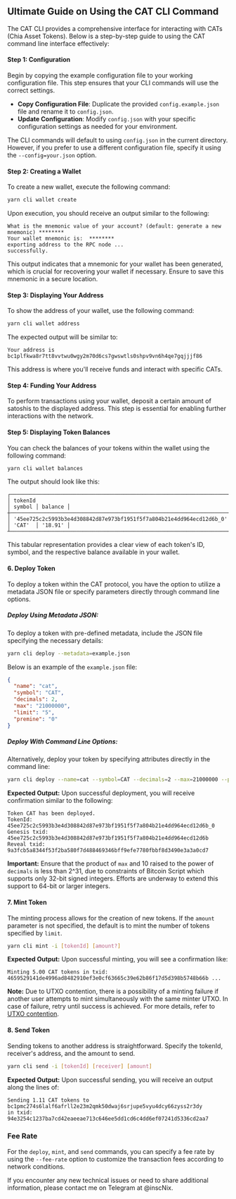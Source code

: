 ## Ultimate Guide on Using the CAT CLI Command

The CAT CLI provides a comprehensive interface for interacting with CATs (Chia Asset Tokens). Below is a step-by-step guide to using the CAT command line interface effectively:

#### Step 1: Configuration

Begin by copying the example configuration file to your working configuration file. This step ensures that your CLI commands will use the correct settings.

- **Copy Configuration File**: Duplicate the provided `config.example.json` file and rename it to `config.json`.
- **Update Configuration**: Modify `config.json` with your specific configuration settings as needed for your environment.

The CLI commands will default to using `config.json` in the current directory. However, if you prefer to use a different configuration file, specify it using the `--config=your.json` option.

#### Step 2: Creating a Wallet

To create a new wallet, execute the following command:

```bash
yarn cli wallet create
```

Upon execution, you should receive an output similar to the following:

```
What is the mnemonic value of your account? (default: generate a new mnemonic) ********
Your wallet mnemonic is:  ********
exporting address to the RPC node ...
successfully.
```

This output indicates that a mnemonic for your wallet has been generated, which is crucial for recovering your wallet if necessary. Ensure to save this mnemonic in a secure location.

#### Step 3: Displaying Your Address

To show the address of your wallet, use the following command:

```bash
yarn cli wallet address
```

The expected output will be similar to:

```
Your address is bc1plfkwa8r7tt8vvtwu0wgy2m70d6cs7gwswtls0shpv9vn6h4qe7gqjjjf86
```

This address is where you'll receive funds and interact with specific CATs.

#### Step 4: Funding Your Address

To perform transactions using your wallet, deposit a certain amount of satoshis to the displayed address. This step is essential for enabling further interactions with the network.

#### Step 5: Displaying Token Balances

You can check the balances of your tokens within the wallet using the following command:

```bash
yarn cli wallet balances
```

The output should look like this:

```
┌──────────────────────────────────────────────────────────────────────┬────────┬─────────┐
│ tokenId                                                              │ symbol │ balance │
┼──────────────────────────────────────────────────────────────────────┼────────┼─────────┤
│ '45ee725c2c5993b3e4d308842d87e973bf1951f5f7a804b21e4dd964ecd12d6b_0' │ 'CAT'  │ '18.91' │
┴──────────────────────────────────────────────────────────────────────┴────────┴─────────┘
```

This tabular representation provides a clear view of each token's ID, symbol, and the respective balance available in your wallet.

#### 6. Deploy Token

To deploy a token within the CAT protocol, you have the option to utilize a metadata JSON file or specify parameters directly through command line options.

##### Deploy Using Metadata JSON:

To deploy a token with pre-defined metadata, include the JSON file specifying the necessary details:

```bash
yarn cli deploy --metadata=example.json
```

Below is an example of the `example.json` file:

```json
{
  "name": "cat",
  "symbol": "CAT",
  "decimals": 2,
  "max": "21000000",
  "limit": "5",
  "premine": "0"
}
```

##### Deploy With Command Line Options:

Alternatively, deploy your token by specifying attributes directly in the command line:

```bash
yarn cli deploy --name=cat --symbol=CAT --decimals=2 --max=21000000 --premine=0 --limit=5
```

**Expected Output:**
Upon successful deployment, you will receive confirmation similar to the following:

```
Token CAT has been deployed.
TokenId: 45ee725c2c5993b3e4d308842d87e973bf1951f5f7a804b21e4dd964ecd12d6b_0
Genesis txid: 45ee725c2c5993b3e4d308842d87e973bf1951f5f7a804b21e4dd964ecd12d6b
Reveal txid: 9a3fcb5a8344f53f2ba580f7d488469346bff9efe7780fbbf8d3490e3a3a0cd7
```

**Important:** Ensure that the product of `max` and 10 raised to the power of `decimals` is less than 2^31, due to constraints of Bitcoin Script which supports only 32-bit signed integers. Efforts are underway to extend this support to 64-bit or larger integers.

#### 7. Mint Token

The minting process allows for the creation of new tokens. If the `amount` parameter is not specified, the default is to mint the number of tokens specified by `limit`.

```bash
yarn cli mint -i [tokenId] [amount?]
```

**Expected Output:**
Upon successful minting, you will see a confirmation like:

```
Minting 5.00 CAT tokens in txid: 4659529141de4996ad8482910ef3e0cf63665c39e62b86f17d5d398b5748b66b ...
```

**Note:** Due to UTXO contention, there is a possibility of a minting failure if another user attempts to mint simultaneously with the same minter UTXO. In case of failure, retry until success is achieved. For more details, refer to [UTXO contention](https://catprotocol.org/cat20#parallel-mint).

#### 8. Send Token

Sending tokens to another address is straightforward. Specify the tokenId, receiver's address, and the amount to send.

```bash
yarn cli send -i [tokenId] [receiver] [amount]
```

**Expected Output:**
Upon successful sending, you will receive an output along the lines of:

```
Sending 1.11 CAT tokens to bc1pmc274s6lalf6afrll2e23m2qmk50dwaj6srjupe5vyu4dcy66zyss2r3dy
in txid: 94e3254c1237ba7cd42eaeeae713c646ee5dd1cd6c4dd6ef07241d5336cd2aa7
```

### Fee Rate

For the `deploy`, `mint`, and `send` commands, you can specify a fee rate by using the `--fee-rate` option to customize the transaction fees according to network conditions.

If you encounter any new technical issues or need to share additional information, please contact me on Telegram at @inscNix.
